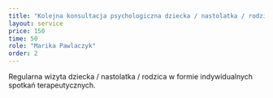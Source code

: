 ```yaml
---
title: "Kolejna konsultacja psychologiczna dziecka / nastolatka / rodzica"
layout: service
price: 150
time: 50
role: "Marika Pawlaczyk"
order: 2
---
```


Regularna wizyta dziecka / nastolatka / rodzica w formie indywidualnych spotkań terapeutycznych.

